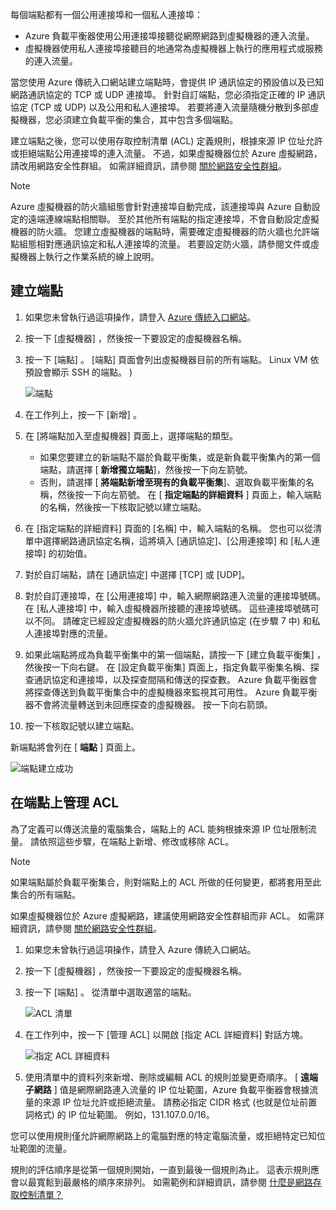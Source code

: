 
每個端點都有一個公用連接埠和一個私人連接埠：

* Azure 負載平衡器使用公用連接埠接聽從網際網路到虛擬機器的連入流量。
* 虛擬機器使用私人連接埠接聽目的地通常為虛擬機器上執行的應用程式或服務的連入流量。

當您使用 Azure 傳統入口網站建立端點時，會提供 IP 通訊協定的預設值以及已知網路通訊協定的 TCP 或 UDP 連接埠。 針對自訂端點，您必須指定正確的 IP 通訊協定 (TCP 或 UDP) 以及公用和私人連接埠。 若要將連入流量隨機分散到多部虛擬機器，您必須建立負載平衡的集合，其中包含多個端點。

建立端點之後，您可以使用存取控制清單 (ACL) 定義規則，根據來源 IP 位址允許或拒絕端點公用連接埠的連入流量。 不過，如果虛擬機器位於 Azure 虛擬網路，請改用網路安全性群組。 如需詳細資訊，請參閱 [關於網路安全性群組](../articles/virtual-network/virtual-networks-nsg.md)。

> [!NOTE]
> Azure 虛擬機器的防火牆組態會針對連接埠自動完成，該連接埠與 Azure 自動設定的遠端連線端點相關聯。 至於其他所有端點的指定連接埠，不會自動設定虛擬機器的防火牆。 您建立虛擬機器的端點時，需要確定虛擬機器的防火牆也允許端點組態相對應通訊協定和私人連接埠的流量。 若要設定防火牆，請參閱文件或虛擬機器上執行之作業系統的線上說明。
> 
> 

## <a name="create-an-endpoint"></a>建立端點
1. 如果您未曾執行過這項操作，請登入 [Azure 傳統入口網站](http://manage.windowsazure.com)。
2. 按一下 [虛擬機器] ，然後按一下要設定的虛擬機器名稱。
3. 按一下 [端點] 。 [端點] 頁面會列出虛擬機器目前的所有端點。 Linux VM 依預設會顯示 SSH 的端點。 )
   
   ![端點](./media/virtual-machines-common-classic-setup-endpoints/endpointswindows.png)
4. 在工作列上，按一下 [新增] 。
5. 在 [將端點加入至虛擬機器]  頁面上，選擇端點的類型。
   
   * 如果您要建立的新端點不屬於負載平衡集，或是新負載平衡集內的第一個端點，請選擇 [ **新增獨立端點**]，然後按一下向左箭號。
   * 否則，請選擇 [ **將端點新增至現有的負載平衡集**]、選取負載平衡集的名稱，然後按一下向左箭號。 在 [ **指定端點的詳細資料** ] 頁面上，輸入端點的名稱，然後按一下核取記號以建立端點。
6. 在 [指定端點的詳細資料] 頁面的 [名稱] 中，輸入端點的名稱。 您也可以從清單中選擇網路通訊協定名稱，這將填入 [通訊協定]、[公用連接埠] 和 [私人連接埠] 的初始值。
7. 對於自訂端點，請在 [通訊協定] 中選擇 [TCP] 或 [UDP]。
8. 對於自訂連接埠，在 [公用連接埠] 中，輸入網際網路連入流量的連接埠號碼。 在 [私人連接埠] 中，輸入虛擬機器所接聽的連接埠號碼。 這些連接埠號碼可以不同。 請確定已經設定虛擬機器的防火牆允許通訊協定 (在步驟 7 中) 和私人連接埠對應的流量。
9. 如果此端點將成為負載平衡集中的第一個端點，請按一下 [建立負載平衡集] ，然後按一下向右鍵。 在 [設定負載平衡集]  頁面上，指定負載平衡集名稱、探查通訊協定和連接埠，以及探查間隔和傳送的探查數。 Azure 負載平衡器會將探查傳送到負載平衡集合中的虛擬機器來監視其可用性。 Azure 負載平衡器不會將流量轉送到未回應探查的虛擬機器。 按一下向右箭頭。
10. 按一下核取記號以建立端點。

新端點將會列在 [ **端點** ] 頁面上。

![端點建立成功](./media/virtual-machines-common-classic-setup-endpoints/endpointwindowsnew.png)

## <a name="manage-the-acl-on-an-endpoint"></a>在端點上管理 ACL
為了定義可以傳送流量的電腦集合，端點上的 ACL 能夠根據來源 IP 位址限制流量。 請依照這些步驟，在端點上新增、修改或移除 ACL。

> [!NOTE]
> 如果端點屬於負載平衡集合，則對端點上的 ACL 所做的任何變更，都將套用至此集合的所有端點。
> 
> 

如果虛擬機器位於 Azure 虛擬網路，建議使用網路安全性群組而非 ACL。 如需詳細資訊，請參閱 [關於網路安全性群組](../articles/virtual-network/virtual-networks-nsg.md)。

1. 如果您未曾執行過這項操作，請登入 Azure 傳統入口網站。
2. 按一下 [虛擬機器] ，然後按一下要設定的虛擬機器名稱。
3. 按一下 [端點] 。 從清單中選取適當的端點。
   
   ![ACL 清單](./media/virtual-machines-common-classic-setup-endpoints/EndpointsShowsDefaultEndpointsForVM.png)
4. 在工作列中，按一下 [管理 ACL] 以開啟 [指定 ACL 詳細資料] 對話方塊。
   
   ![指定 ACL 詳細資料](./media/virtual-machines-common-classic-setup-endpoints/EndpointACLdetails.png)
5. 使用清單中的資料列來新增、刪除或編輯 ACL 的規則並變更奇順序。 [ **遠端子網路** ] 值是網際網路連入流量的 IP 位址範圍，Azure 負載平衡器會根據流量的來源 IP 位址允許或拒絕流量。 請務必指定 CIDR 格式 (也就是位址前置詞格式) 的 IP 位址範圍。 例如，131.107.0.0/16。

您可以使用規則僅允許網際網路上的電腦對應的特定電腦流量，或拒絕特定已知位址範圍的流量。

規則的評估順序是從第一個規則開始，一直到最後一個規則為止。 這表示規則應會以最寬鬆到最嚴格的順序來排列。 如需範例和詳細資訊，請參閱 [什麼是網路存取控制清單？](../articles/virtual-network/virtual-networks-acl.md)

